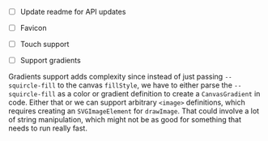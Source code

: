 - [ ] Update readme for API updates

- [ ] Favicon

- [ ] Touch support

- [ ] Support gradients

Gradients support adds complexity since instead of just passing `--squircle-fill` to the canvas `fillStyle`, we have to either parse the `--squircle-fill` as a color or gradient definition to create a `CanvasGradient` in code. Either that or we can support arbitrary `<image>` definitions, which requires creating an `SVGImageElement` for `drawImage`. That could involve a lot of string manipulation, which might not be as good for something that needs to run really fast.
